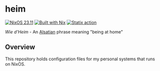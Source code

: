 # heim
[![NixOS 23.11](https://img.shields.io/badge/NixOS%2023.11-5277C3?logo=nixos&logoColor=FFFFFF)](https://nixos.org/)
[![Built with Nix](https://img.shields.io/badge/Built%20with%20Nix%20and%20%E2%9D%A4%EF%B8%8F-5277C3?logo=nixos&logoColor=FFFFFF)](https://builtwithnix.org/)
[![Statix action](https://github.com/zacharyarnaise/heim/actions/workflows/lint.yml/badge.svg)](https://github.com/zacharyarnaise/heim/actions/workflows/lint.yml)

*Wie d'Heim* - An [Alsatian](https://en.wikipedia.org/wiki/Alsace) phrase meaning "being at home"

## Overview
This repository holds configuration files for my personal systems that runs on NixOS.
